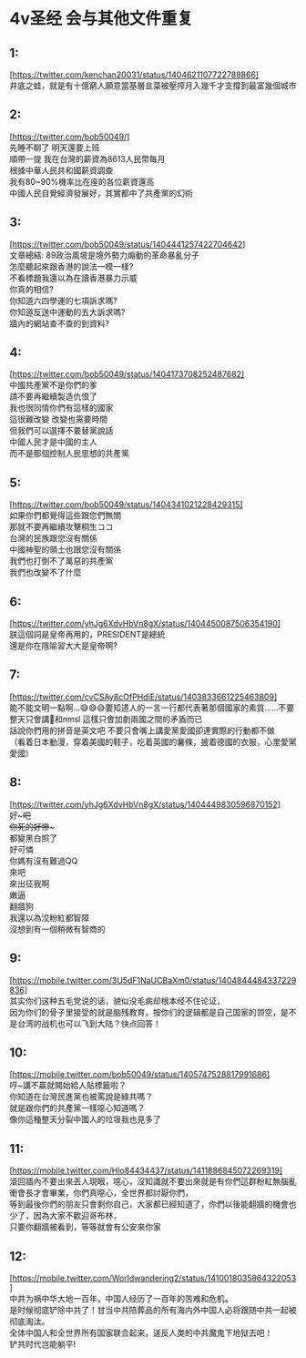 # 4v圣经 会与其他文件重复

## 1:
[https://twitter.com/kenchan20031/status/1404621107722788866]  
井底之蛙，就是有十億窮人願意當基層韭菜被壓搾月入幾千才支撐到最富幾個城市  

## 2:
[https://twitter.com/bob50049/]  
先睡不聊了 明天還要上班  
順帶一提 我在台灣的薪資為8613人民幣每月  
根據中華人民共和國薪資調查  
我有80~90%機率比在座的各位薪資還高  
中國人民自覺經濟發展好，其實都中了共產黨的幻術  

## 3:
[https://twitter.com/bob50049/status/1404441257422704642]  
文章總結: 89政治風坡是境外勢力煽動的革命暴亂分子  
怎麼聽起來跟香港的說法一模一樣?  
不看標題我還以為在讀香港暴力示威  
你真的相信?  
你知道六四學運的七項訴求嗎?  
你知道反送中運動的五大訴求嗎?  
牆內的網站查不查的到資料?  

## 4:
[https://twitter.com/bob50049/status/1404173708252487682]  
中國共產黨不是你們的爹  
請不要再繼續製造仇恨了  
我也很同情你們有這樣的國家  
這很難改變 改變也需要時間  
但我們可以選擇不要替黨說話  
中國人民才是中國的主人  
而不是那個控制人民思想的共產黨  

## 5:
[https://twitter.com/bob50049/status/1404341021228429315]  
如果你們都覺得這些跟您們無關  
那就不要再繼續攻擊桐生ココ  
台灣的民族跟您沒有關係  
中國神聖的領土也跟您沒有關係  
我們也打倒不了萬惡的共產黨  
我們也改變不了什麼  

## 6:
[https://twitter.com/yhJg6XdvHbVn8gX/status/1404450087506354190]  
朕這個詞是皇帝再用的，PRESIDENT是總統  
還是你在隱喻習大大是皇帝啊?  

## 7:
[https://twitter.com/cvCSAy8cOfPHdiE/status/1403833661225463809]  
能不能文明一點啊...😅😅😅要知道人的一言一行都代表著那個國家的素質......不要整天只會講🐸和nmsl 這樣只會加劇兩國之間的矛盾而已  
話說你們用的拼音是英文吧 不要只會嘴上講愛黨愛國卻連實際的行動都不做  
（看着日本動漫，穿着美國的鞋子，吃着英國的薯條，披着德國的衣服，心里愛黨愛國）  

## 8:
[https://twitter.com/yhJg6XdvHbVn8gX/status/1404449830596870152]  
好~~~吧  
你死的好慘~~~  
都變黑白照了  
好可憐  
你媽有沒有難過QQ  
來吧  
來出征我啊  
嫩逼  
翻牆狗  
我還以為洨粉紅都智障  
沒想到有一個稍微有智商的 

## 9:
[https://mobile.twitter.com/3U5dF1NaUCBaXm0/status/1404844484337229836]  
其实你们这种五毛党说的话，貌似没毛病却根本经不住论证，  
因为你们的骨子里接受的就是脑残教育，按你们的逻辑都是自己国家的领空，是不是台湾的战机也可以飞到大陆？快点回答！  

## 10:
[https://mobile.twitter.com/bob50049/status/1405747528817991686]  
哼~講不贏就開始給人貼標籤啦？  
你知道在台灣民進黨也被罵說是綠共嗎？  
就是跟你們的共產黨一樣噁心知道嗎？  
像你這種整天分裂中國人的垃圾我也見多了  

## 11:
[https://mobile.twitter.com/Hio84434437/status/1411886845072269319]  
滾回牆內不要出來丟人現眼，噁心，沒知識就不要出來就是有你們這群粉紅無腦亂衝會長才會畢業，你們真噁心，全世界都討厭你們，  
等到最後你們的朋友只會剩你自己，大家都已經知道了，你們以後能翻牆的機會也少了，因為大家不歡迎哥布林，  
只要你翻牆被看到，等等就會有公安來你家

## 12:
[https://mobile.twitter.com/Worldwandering2/status/1410018035864322053]  
中共为祸中华大地一百年，中国人经历了一百年的苦难和危机。  
是时候彻底铲除中共了！甘当中共陪葬品的所有海内外中国人必将跟随中共一起被彻底淘汰。  
全体中国人和全世界所有国家联合起来，送反人类的中共魔鬼下地狱去吧！  
铲共时代岂能躺平!
